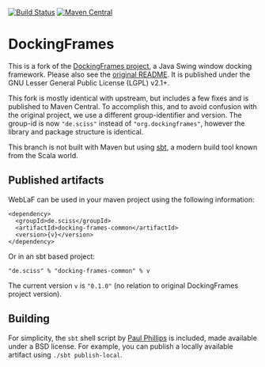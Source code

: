 [![Build Status](https://travis-ci.org/Sciss/DockingFrames.svg?branch=sbtfied)](https://travis-ci.org/Sciss/DockingFrames)
[![Maven Central](https://maven-badges.herokuapp.com/maven-central/de.sciss/docking-frames-common/badge.svg)](https://maven-badges.herokuapp.com/maven-central/de.sciss/docking-frames-common)

# DockingFrames

This is a fork of the [DockingFrames project](https://github.com/Benoker/DockingFrames), a Java Swing 
window docking framework. Please also see the [original README](readme.txt). It is published
under the GNU Lesser General Public License (LGPL) v2.1+.

This fork is mostly identical with upstream, but includes a few fixes and is published to Maven Central.
To accomplish this, and to avoid confusion with the original project, we use a different group-identifier and version.
The group-id is now `"de.sciss"` instead of `"org.dockingframes"`, however the library and package structure 
is identical.

This branch is not built with Maven but using [sbt](http://www.scala-sbt.org/), a modern build tool known from the 
Scala world.

## Published artifacts

WebLaF can be used in your maven project using the following information:

    <dependency>
      <groupId>de.sciss</groupId>
      <artifactId>docking-frames-common</artifactId>
      <version>{v}</version>
    </dependency>

Or in an sbt based project:

    "de.sciss" % "docking-frames-common" % v

The current version `v` is `"0.1.0"` (no relation to original DockingFrames project version).

## Building

For simplicity, the `sbt` shell script by [Paul Phillips](https://github.com/paulp/sbt-extras) is included, 
made available under a BSD license. For example, you can publish a locally available artifact
using `./sbt publish-local`.
